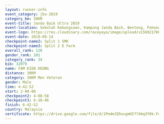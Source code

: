 ```yaml
---
layout: runner-info 
event_category: jbu-2019 
category_km: 30KM 
event-title: Janda Baik Ultra 2019  
event-location: Sekolah Kebangsaan, Kampung Janda Baik, Bentong, Pahang, Malaysia 
event-logo: https://res.cloudinary.com/raceyaya/image/upload/v1569217009/logo/janda-baik_vch1pc.jpg 
event-date: 2019-09-14 
checkpoint-name2: Split 1 SMK 
checkpoint-name3: Split 2 E Farm 
overall_rank: 128
gender_rank: 101
category_rank: 34
bib: 32079
name: FAM KIEN KEONG
distance: 30KM
category: 30KM Men Veteran
gender: Male
time: 4-42-52
start: 2-00-00
checkpoint2: 4-08-58
checkpoint3: 6-10-46
finish: 6-42-52
country: Malaysia
certificate: https://drive.google.com/file/d/1Pm4mJQ5ovgmHIfl94q3Y0k-ForZj5h0F/view?usp=sharing
---
```

